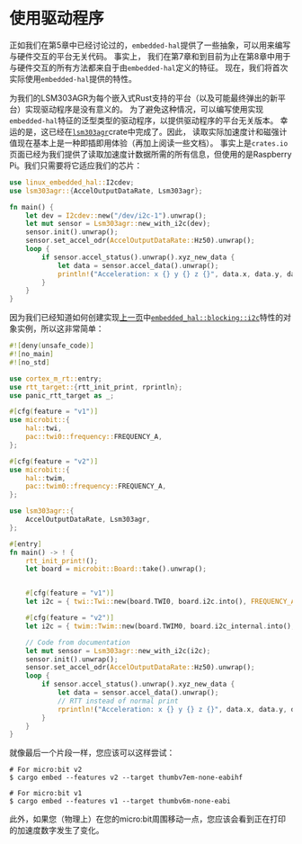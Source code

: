 # 使用驱动程序

正如我们在第5章中已经讨论过的，`embedded-hal`提供了一些抽象，可以用来编写与硬件交互的平台无关代码。
事实上， 我们在第7章和到目前为止在第8章中用于与硬件交互的所有方法都来自于由`embedded-hal`定义的特征。
现在，我们将首次实际使用`embedded-hal`提供的特性。

为我们的LSM303AGR为每个嵌入式Rust支持的平台（以及可能最终弹出的新平台）实现驱动程序是没有意义的。
为了避免这种情况，可以编写使用实现`embedded-hal`特征的泛型类型的驱动程序，以提供驱动程序的平台无关版本。
幸运的是，这已经在[`lsm303agr`]crate中完成了。因此， 读取实际加速度计和磁强计值现在基本上是一种即插即用体验（再加上阅读一些文档）。
事实上是`crates.io`页面已经为我们提供了读取加速度计数据所需的所有信息，但使用的是Raspberry Pi。我们只需要将它适应我们的芯片：

[`lsm303agr`]: https://crates.io/crates/lsm303agr

```rust
use linux_embedded_hal::I2cdev;
use lsm303agr::{AccelOutputDataRate, Lsm303agr};

fn main() {
    let dev = I2cdev::new("/dev/i2c-1").unwrap();
    let mut sensor = Lsm303agr::new_with_i2c(dev);
    sensor.init().unwrap();
    sensor.set_accel_odr(AccelOutputDataRate::Hz50).unwrap();
    loop {
        if sensor.accel_status().unwrap().xyz_new_data {
            let data = sensor.accel_data().unwrap();
            println!("Acceleration: x {} y {} z {}", data.x, data.y, data.z);
        }
    }
}
```

因为我们已经知道如何创建实现[上一页](read-a-single-register.md)中[`embedded_hal::blocking::i2c`]特性的对象实例，所以这非常简单：

[`embedded_hal::blocking::i2c`]: https://docs.rs/embedded-hal/0.2.6/embedded_hal/blocking/i2c/index.html

```rust
#![deny(unsafe_code)]
#![no_main]
#![no_std]

use cortex_m_rt::entry;
use rtt_target::{rtt_init_print, rprintln};
use panic_rtt_target as _;

#[cfg(feature = "v1")]
use microbit::{
    hal::twi,
    pac::twi0::frequency::FREQUENCY_A,
};

#[cfg(feature = "v2")]
use microbit::{
    hal::twim,
    pac::twim0::frequency::FREQUENCY_A,
};

use lsm303agr::{
    AccelOutputDataRate, Lsm303agr,
};

#[entry]
fn main() -> ! {
    rtt_init_print!();
    let board = microbit::Board::take().unwrap();


    #[cfg(feature = "v1")]
    let i2c = { twi::Twi::new(board.TWI0, board.i2c.into(), FREQUENCY_A::K100) };

    #[cfg(feature = "v2")]
    let i2c = { twim::Twim::new(board.TWIM0, board.i2c_internal.into(), FREQUENCY_A::K100) };

    // Code from documentation
    let mut sensor = Lsm303agr::new_with_i2c(i2c);
    sensor.init().unwrap();
    sensor.set_accel_odr(AccelOutputDataRate::Hz50).unwrap();
    loop {
        if sensor.accel_status().unwrap().xyz_new_data {
            let data = sensor.accel_data().unwrap();
            // RTT instead of normal print
            rprintln!("Acceleration: x {} y {} z {}", data.x, data.y, data.z);
        }
    }
}
```

就像最后一个片段一样，您应该可以这样尝试：
```console
# For micro:bit v2
$ cargo embed --features v2 --target thumbv7em-none-eabihf

# For micro:bit v1
$ cargo embed --features v1 --target thumbv6m-none-eabi
```

此外，如果您（物理上）在您的micro:bit周围移动一点，您应该会看到正在打印的加速度数字发生了变化。
